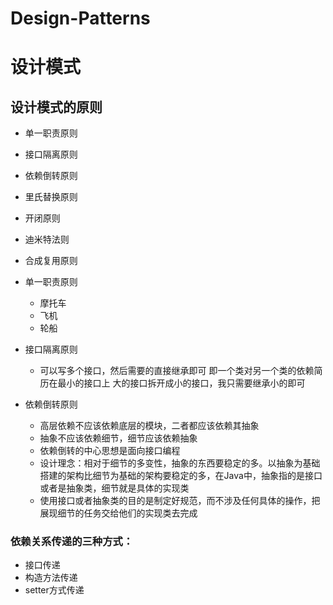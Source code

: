 # Design-Patterns

# 设计模式

## 设计模式的原则
- 单一职责原则
- 接口隔离原则
- 依赖倒转原则
- 里氏替换原则
- 开闭原则
- 迪米特法则
- 合成复用原则

- 单一职责原则
	- 摩托车
	- 飞机
	- 轮船


- 接口隔离原则
	- 可以写多个接口，然后需要的直接继承即可 即一个类对另一个类的依赖简历在最小的接口上 大的接口拆开成小的接口，我只需要继承小的即可
	
- 依赖倒转原则
	- 高层依赖不应该依赖底层的模块，二者都应该依赖其抽象
	- 抽象不应该依赖细节，细节应该依赖抽象
	- 依赖倒转的中心思想是面向接口编程
	- 设计理念：相对于细节的多变性，抽象的东西要稳定的多。以抽象为基础搭建的架构比细节为基础的架构要稳定的多，在Java中，抽象指的是接口或者是抽象类，细节就是具体的实现类
	- 使用接口或者抽象类的目的是制定好规范，而不涉及任何具体的操作，把展现细节的任务交给他们的实现类去完成
### 依赖关系传递的三种方式：
- 接口传递
- 构造方法传递
- setter方式传递





